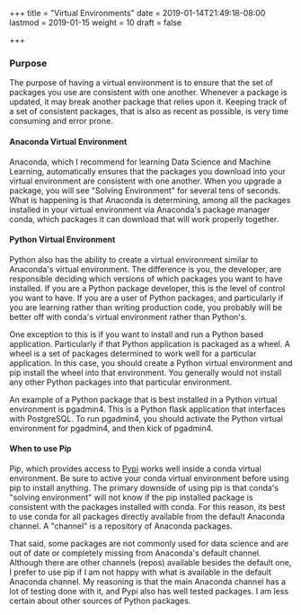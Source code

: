 +++
title = "Virtual Environments"
date = 2019-01-14T21:49:18-08:00
lastmod = 2019-01-15
weight = 10
draft = false

+++

### Purpose
The purpose of having a virtual environment is to ensure that the set of packages you use are consistent with one another.  Whenever a package is updated, it may break another package that relies upon it.  Keeping track of a set of consistent packages, that is also as recent as possible, is very time consuming and error prone.

#### Anaconda Virtual Environment
Anaconda, which I recommend for learning Data Science and Machine Learning, automatically ensures that the packages you download into your virtual environment are consistent with one another.  When you upgrade a package, you will see "Solving Environment" for several tens of seconds.  What is happening is that Anaconda is determining, among all the packages installed in your virtual environment via Anaconda's package manager conda, which packages it can download that will work properly together.

#### Python Virtual Environment
Python also has the ability to create a virtual environment similar to Anaconda's virtual environment.  The difference is you, the developer, are responsible deciding which versions of which packages you want to have installed.  If you are a Python package developer, this is the level of control you want to have. If you are a user of Python packages, and particularly if you are learning rather than writing production code, you probably will be better off with conda's virtual environment rather than Python's.

One exception to this is if you want to install and run a Python based application.  Particularly if that Python application is packaged as a wheel.  A wheel is a set of packages determined to work well for a particular application.  In this case, you should create a Python virtual environment and pip install the wheel into that environment.  You generally would not install any other Python packages into that particular environment.

An example of a Python package that is best installed in a Python virtual environment is pgadmin4.  This is a Python flask application that interfaces with PostgreSQL.  To run pgadmin4, you should activate the Python virtual environment for pgadmin4, and then kick of pgadmin4.

#### When to use Pip

Pip, which provides access to [Pypi](https://pypi.org/) works well inside a conda virtual environment.  Be sure to active your conda virtual environment before using pip to install anything.  The primary downside of using pip is that conda's "solving environment" will not know if the pip installed package is consistent with the packages installed with conda.   For this reason, its best to use conda for all packages directly available from the default Anaconda channel.  A "channel" is a repository of Anaconda packages.

That said, some packages are not commonly used for data science and are out of date or completely missing from Anaconda's default channel.  Although there are other channels (repos) available besides the default one, I prefer to use pip if I am not happy with what is available in the default Anaconda channel.  My reasoning is that the main Anaconda channel has a lot of testing done with it, and Pypi also has well tested packages.  I am less certain about other sources of Python packages.






